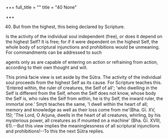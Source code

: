 +++
full_title = ""
title = "40 None"

+++


40. But from the highest, this being declared by Scripture.

Is the activity of the individual soul independent (free), or does it depend on the highest Self? It is free; for if it were dependent on the highest Self, the whole body of scriptural injunctions and prohibitions would be unmeaning. For commandments can be addressed to such

agents only as are capable of entering on action or refraining from action, according to their own thought and will.

This primā facie view is set aside by the Sūtra. The activity of the individual soul proceeds from the highest Self as its cause. For Scripture teaches this. 'Entered within, the ruler of creatures, the Self of all'; 'who dwelling in the Self is different from the Self, whom the Self does not know, whose body the Self is, who rules the Self from within, he is thy Self, the inward ruler, the immortal one.' Smr̥ti teaches the same, 'I dwell within the heart of all; memory and knowledge as well as their loss come from me'(Bha. Gī. XV, 15); 'The Lord, O Arjuna, dwells in the heart of all creatures, whirling, by his mysterious power, all creatures as if mounted on a machine' (Bha. Gī. XVIII, 61).--But this view implies the meaninglessness of all scriptural injunctions and prohibitions!--To this the next Sūtra replies.

